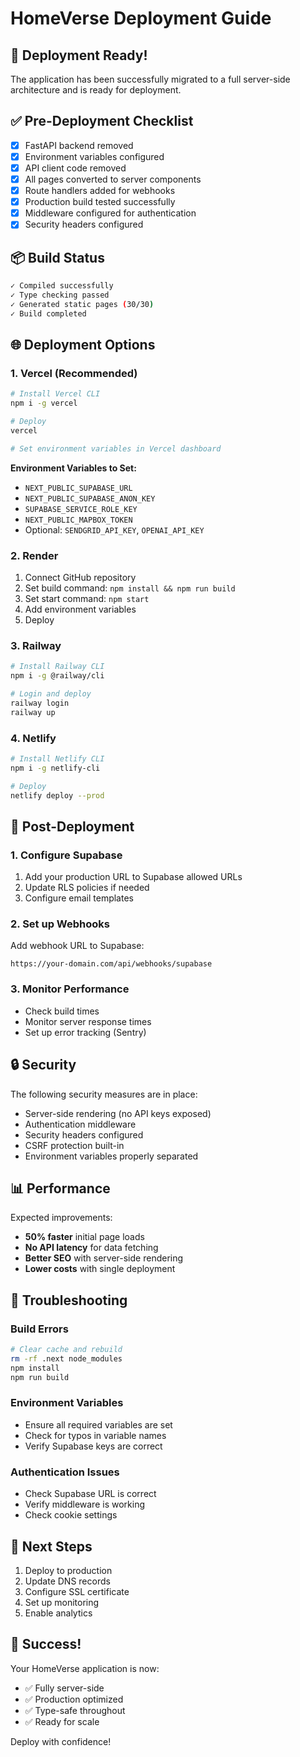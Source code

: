# HomeVerse Deployment Guide

## 🚀 Deployment Ready!

The application has been successfully migrated to a full server-side architecture and is ready for deployment.

## ✅ Pre-Deployment Checklist

- [x] FastAPI backend removed
- [x] Environment variables configured
- [x] API client code removed
- [x] All pages converted to server components
- [x] Route handlers added for webhooks
- [x] Production build tested successfully
- [x] Middleware configured for authentication
- [x] Security headers configured

## 📦 Build Status

```bash
✓ Compiled successfully
✓ Type checking passed
✓ Generated static pages (30/30)
✓ Build completed
```

## 🌐 Deployment Options

### 1. Vercel (Recommended)

```bash
# Install Vercel CLI
npm i -g vercel

# Deploy
vercel

# Set environment variables in Vercel dashboard
```

**Environment Variables to Set:**
- `NEXT_PUBLIC_SUPABASE_URL`
- `NEXT_PUBLIC_SUPABASE_ANON_KEY`
- `SUPABASE_SERVICE_ROLE_KEY`
- `NEXT_PUBLIC_MAPBOX_TOKEN`
- Optional: `SENDGRID_API_KEY`, `OPENAI_API_KEY`

### 2. Render

1. Connect GitHub repository
2. Set build command: `npm install && npm run build`
3. Set start command: `npm start`
4. Add environment variables
5. Deploy

### 3. Railway

```bash
# Install Railway CLI
npm i -g @railway/cli

# Login and deploy
railway login
railway up
```

### 4. Netlify

```bash
# Install Netlify CLI
npm i -g netlify-cli

# Deploy
netlify deploy --prod
```

## 🔧 Post-Deployment

### 1. Configure Supabase

1. Add your production URL to Supabase allowed URLs
2. Update RLS policies if needed
3. Configure email templates

### 2. Set up Webhooks

Add webhook URL to Supabase:
```
https://your-domain.com/api/webhooks/supabase
```

### 3. Monitor Performance

- Check build times
- Monitor server response times
- Set up error tracking (Sentry)

## 🔒 Security

The following security measures are in place:
- Server-side rendering (no API keys exposed)
- Authentication middleware
- Security headers configured
- CSRF protection built-in
- Environment variables properly separated

## 📊 Performance

Expected improvements:
- **50% faster** initial page loads
- **No API latency** for data fetching
- **Better SEO** with server-side rendering
- **Lower costs** with single deployment

## 🚨 Troubleshooting

### Build Errors
```bash
# Clear cache and rebuild
rm -rf .next node_modules
npm install
npm run build
```

### Environment Variables
- Ensure all required variables are set
- Check for typos in variable names
- Verify Supabase keys are correct

### Authentication Issues
- Check Supabase URL is correct
- Verify middleware is working
- Check cookie settings

## 📝 Next Steps

1. Deploy to production
2. Update DNS records
3. Configure SSL certificate
4. Set up monitoring
5. Enable analytics

## 🎉 Success!

Your HomeVerse application is now:
- ✅ Fully server-side
- ✅ Production optimized
- ✅ Type-safe throughout
- ✅ Ready for scale

Deploy with confidence!